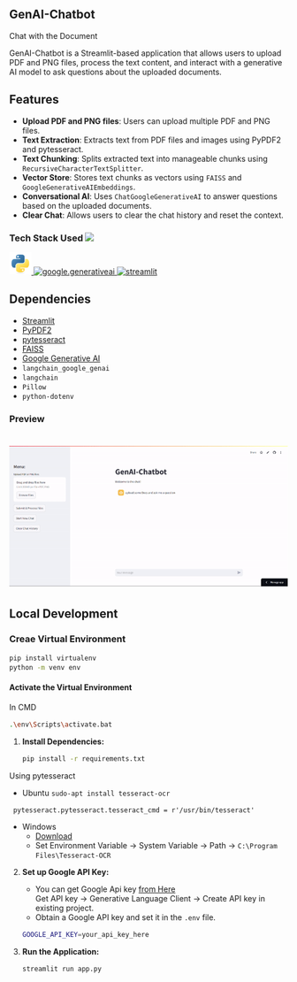 ## GenAI-Chatbot
Chat with the Document

GenAI-Chatbot is a Streamlit-based application that allows users to upload PDF and PNG files, process the text content, and interact with a generative AI model to ask questions about the uploaded documents.

## Features

- **Upload PDF and PNG files**: Users can upload multiple PDF and PNG files.
- **Text Extraction**: Extracts text from PDF files and images using PyPDF2 and pytesseract.
- **Text Chunking**: Splits extracted text into manageable chunks using `RecursiveCharacterTextSplitter`.
- **Vector Store**: Stores text chunks as vectors using `FAISS` and `GoogleGenerativeAIEmbeddings`.
- **Conversational AI**: Uses `ChatGoogleGenerativeAI` to answer questions based on the uploaded documents.
- **Clear Chat**: Allows users to clear the chat history and reset the context.

<h3> Tech Stack Used <img src="https://media2.giphy.com/media/QssGEmpkyEOhBCb7e1/giphy.gif?cid=ecf05e47a0n3gi1bfqntqmob8g9aid1oyj2wr3ds3mg700bl&rid=giphy.gif" width="32px"> </h3>
<p align="left">
  <a href="https://www.python.org/" target="_blank">
    <img src="https://raw.githubusercontent.com/devicons/devicon/master/icons/python/python-original.svg" alt="python" width="40" height="40"/>
  </a>
  <a href="https://developers.google.com/generative-ai" target="_blank">
    <img src="https://cdn.jsdelivr.net/gh/devicons/devicon@latest/icons/google/google-plain.svg" alt="google.generativeai" width="40" height="40"/>
  </a>
  <a href="https://streamlit.io/" target="_blank">
    <img src="https://streamlit.io/images/brand/streamlit-logo-primary-colormark-darktext.png" alt="streamlit" width="150" height="50"/>
  </a>
</p>

## Dependencies

- [Streamlit](https://streamlit.io/)
- [PyPDF2](https://pypdf2.readthedocs.io/)
- [pytesseract](https://github.com/madmaze/pytesseract)
- [FAISS](https://github.com/facebookresearch/faiss)
- [Google Generative AI](https://developers.google.com/generative-ai)
- `langchain_google_genai`
- `langchain`
- `Pillow`
- `python-dotenv`

### Preview

![Preview](./GenAIChatBotScreenRecording.gif)
=======

## Local Development

  ### Creae Virtual Environment

   ```bash
   pip install virtualenv
   python -m venv env
   ```
   #### Activate the Virtual Environment
  In CMD
   ```bash
   .\env\Scripts\activate.bat
   ```

1. **Install Dependencies:**

   ```bash
   pip install -r requirements.txt
   ```
  Using pytesseract
  - Ubuntu
    `sudo-apt install tesseract-ocr`
   ```
    pytesseract.pytesseract.tesseract_cmd = r'/usr/bin/tesseract'
   ```
  - Windows
    - [Download](https://github.com/tesseract-ocr/tesseract/releases/)
    - Set Environment Variable &rarr; System Variable &rarr; Path &rarr; `C:\Program Files\Tesseract-OCR`

2. **Set up Google API Key:**
   - You can get Google Api key [from Here](https://aistudio.google.com/app/apikey) </br>
   Get API key -> Generative Language Client -> Create API key in existing project.
   - Obtain a Google API key and set it in the `.env` file.

   ```bash
   GOOGLE_API_KEY=your_api_key_here
   ```

3. **Run the Application:**

   ```bash
   streamlit run app.py
   ```
